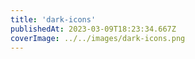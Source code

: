 ```yaml
---
title: 'dark-icons'
publishedAt: 2023-03-09T18:23:34.667Z
coverImage: ../../images/dark-icons.png
---
```

